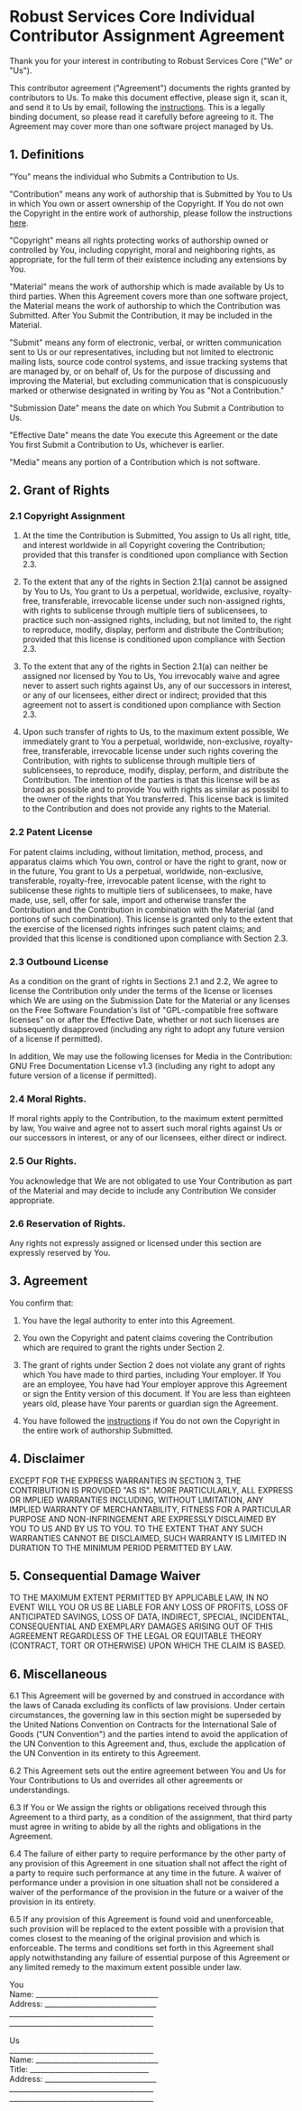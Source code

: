 # Robust Services Core Individual Contributor Assignment Agreement

Thank you for your interest in contributing to Robust Services Core ("We" or "Us").

This contributor agreement ("Agreement") documents the rights granted by contributors to Us.
To make this document effective, please sign it, scan it, and send it to Us by email, following
the [instructions](/CONTACT.md). This is a legally binding document, so please read it carefully
before agreeing to it. The Agreement may cover more than one software project managed by Us.

## 1. Definitions

"You" means the individual who Submits a Contribution to Us.

"Contribution" means any work of authorship that is Submitted by You to Us in which You own
or assert ownership of the Copyright. If You do not own the Copyright in the entire work of
authorship, please follow the instructions [here](/AGREEMENT.md).

"Copyright" means all rights protecting works of authorship owned or controlled by You,
including copyright, moral and neighboring rights, as appropriate, for the full term of their
existence including any extensions by You.

"Material" means the work of authorship which is made available by Us to third parties. When
this Agreement covers more than one software project, the Material means the work of authorship
to which the Contribution was Submitted. After You Submit the Contribution, it may be included
in the Material.

"Submit" means any form of electronic, verbal, or written communication sent to Us or our
representatives, including but not limited to electronic mailing lists, source code control
systems, and issue tracking systems that are managed by, or on behalf of, Us for the purpose
of discussing and improving the Material, but excluding communication that is conspicuously
marked or otherwise designated in writing by You as "Not a Contribution."

"Submission Date" means the date on which You Submit a Contribution to Us.

"Effective Date" means the date You execute this Agreement or the date You first Submit a
Contribution to Us, whichever is earlier.

"Media" means any portion of a Contribution which is not software.

## 2. Grant of Rights

### 2.1 Copyright Assignment

1. At the time the Contribution is Submitted, You assign to Us all right, title, and interest
worldwide in all Copyright covering the Contribution; provided that this transfer is conditioned
upon compliance with Section 2.3.

1. To the extent that any of the rights in Section 2.1(a) cannot be assigned by You to Us, You
grant to Us a perpetual, worldwide, exclusive, royalty-free, transferable, irrevocable license
under such non-assigned rights, with rights to sublicense through multiple tiers of sublicensees,
to practice such non-assigned rights, including, but not limited to, the right to reproduce, modify,
display, perform and distribute the Contribution; provided that this license is conditioned upon
compliance with Section 2.3.

1. To the extent that any of the rights in Section 2.1(a) can neither be assigned nor licensed by
You to Us, You irrevocably waive and agree never to assert such rights against Us, any of our
successors in interest, or any of our licensees, either direct or indirect; provided that this
agreement not to assert is conditioned upon compliance with Section 2.3.

1. Upon such transfer of rights to Us, to the maximum extent possible, We immediately grant to You
a perpetual, worldwide, non-exclusive, royalty-free, transferable, irrevocable license under such
rights covering the Contribution, with rights to sublicense through multiple tiers of sublicensees,
to reproduce, modify, display, perform, and distribute the Contribution. The intention of the parties
is that this license will be as broad as possible and to provide You with rights as similar as possibl
to the owner of the rights that You transferred. This license back is limited to the Contribution and
does not provide any rights to the Material.

### 2.2 Patent License

For patent claims including, without limitation, method, process, and apparatus claims which You own,
control or have the right to grant, now or in the future, You grant to Us a perpetual, worldwide,
non-exclusive, transferable, royalty-free, irrevocable patent license, with the right to sublicense
these rights to multiple tiers of sublicensees, to make, have made, use, sell, offer for sale, import
and otherwise transfer the Contribution and the Contribution in combination with the Material (and
portions of such combination). This license is granted only to the extent that the exercise of the
licensed rights infringes such patent claims; and provided that this license is conditioned upon
compliance with Section 2.3.

### 2.3 Outbound License
As a condition on the grant of rights in Sections 2.1 and 2.2, We agree to license the Contribution
only under the terms of the license or licenses which We are using on the Submission Date for the
Material or any licenses on the Free Software Foundation's list of "GPL-compatible free software
licenses" on or after the Effective Date, whether or not such licenses are subsequently disapproved
(including any right to adopt any future version of a license if permitted).

In addition, We may use the following licenses for Media in the Contribution: GNU Free Documentation
License v1.3 (including any right to adopt any future version of a license if permitted).

### 2.4 Moral Rights.
If moral rights apply to the Contribution, to the maximum extent permitted by law, You waive and agree
not to assert such moral rights against Us or our successors in interest, or any of our licensees,
either direct or indirect.

### 2.5 Our Rights.
You acknowledge that We are not obligated to use Your Contribution as part of the Material and may
decide to include any Contribution We consider appropriate.

### 2.6 Reservation of Rights.
Any rights not expressly assigned or licensed under this section are expressly reserved by You.

## 3. Agreement

You confirm that:

1. You have the legal authority to enter into this Agreement.

1. You  own the Copyright and patent claims covering the Contribution which are required to
grant the rights under Section 2.

1. The grant of rights under Section 2 does not violate any grant of rights which You have made
to third parties, including Your employer.  If You are an employee, You have had Your employer
approve this Agreement or sign the Entity version of this document.  If You are less than eighteen
years old, please have Your parents or guardian sign the Agreement.

1. You have followed the [instructions](/AGREEMENT.md) if You do not own the Copyright in the
entire work of authorship Submitted.

## 4. Disclaimer

EXCEPT FOR THE EXPRESS WARRANTIES IN SECTION 3, THE CONTRIBUTION IS PROVIDED "AS IS". MORE
PARTICULARLY, ALL EXPRESS OR IMPLIED WARRANTIES INCLUDING, WITHOUT LIMITATION, ANY IMPLIED
WARRANTY OF MERCHANTABILITY, FITNESS FOR A PARTICULAR PURPOSE AND NON-INFRINGEMENT ARE EXPRESSLY
DISCLAIMED BY YOU TO US AND BY US TO YOU. TO THE EXTENT THAT ANY SUCH WARRANTIES CANNOT BE
DISCLAIMED, SUCH WARRANTY IS LIMITED IN DURATION TO THE MINIMUM PERIOD PERMITTED BY LAW.

## 5. Consequential Damage Waiver

TO THE MAXIMUM EXTENT PERMITTED BY APPLICABLE LAW, IN NO EVENT WILL YOU  OR US BE LIABLE FOR
ANY LOSS OF PROFITS, LOSS OF ANTICIPATED SAVINGS, LOSS OF DATA, INDIRECT, SPECIAL, INCIDENTAL,
CONSEQUENTIAL AND EXEMPLARY DAMAGES ARISING OUT OF THIS AGREEMENT REGARDLESS OF THE LEGAL OR
EQUITABLE THEORY (CONTRACT, TORT OR OTHERWISE) UPON WHICH THE CLAIM IS BASED.

## 6. Miscellaneous

6.1 This Agreement will be governed by and construed in accordance with the laws of Canada excluding
its conflicts of law provisions. Under certain circumstances, the governing law in this section might
be superseded by the United Nations Convention on Contracts for the International Sale of Goods ("UN
Convention") and the parties intend to avoid the application of the UN Convention to this Agreement
and, thus, exclude the application of the UN Convention in its entirety to this Agreement.

6.2 This Agreement sets out the entire agreement between You and Us for Your Contributions to Us and
overrides all other agreements or understandings.

6.3  If You or We assign the rights or obligations received through this Agreement to a third party,
as a condition of the assignment, that third party must agree in writing to abide by all the rights
and obligations in the Agreement.

6.4 The failure of either party to require performance by the other party of any provision of this
Agreement in one situation shall not affect the right of a party to require such performance at any
time in the future. A waiver of performance under a provision in one situation shall not be considered
a waiver of the performance of the provision in the future or a waiver of the provision in its entirety.

6.5 If any provision of this Agreement is found void and unenforceable, such provision will be replaced
to the extent possible with a provision that comes closest to the meaning of the original provision and
which is enforceable.  The terms and conditions set forth in this Agreement shall apply notwithstanding
any failure of essential purpose of this Agreement or any limited remedy to the maximum extent possible
under law.

You <br>
Name: __________________________________ <br>
Address: _______________________________ <br>
________________________________________ <br>
________________________________________ <br>

Us <br>
________________________________________ <br>
Name: __________________________________ <br>
Title: _________________________________ <br>
Address: _______________________________ <br>
________________________________________ <br>
________________________________________ <br>
